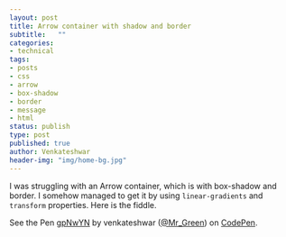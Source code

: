 ```yaml
---
layout: post
title: Arrow container with shadow and border
subtitle:   ""
categories:
- technical
tags:
- posts
- css
- arrow
- box-shadow
- border
- message
- html
status: publish
type: post
published: true
author: Venkateshwar
header-img: "img/home-bg.jpg"
---
```


I was struggling with an Arrow container, which is with box-shadow and border. I somehow managed to get it by using `linear-gradients` and `transform` properties. Here is the fiddle.

<p data-height="198" data-theme-id="1592" data-slug-hash="gpNwYN" data-default-tab="result" data-user="Mr_Green" class='codepen'>See the Pen <a href='http://codepen.io/Mr_Green/pen/gpNwYN/'>gpNwYN</a> by venkateshwar (<a href='http://codepen.io/Mr_Green'>@Mr_Green</a>) on <a href='http://codepen.io'>CodePen</a>.</p>
<script async src="//assets.codepen.io/assets/embed/ei.js"></script> 
